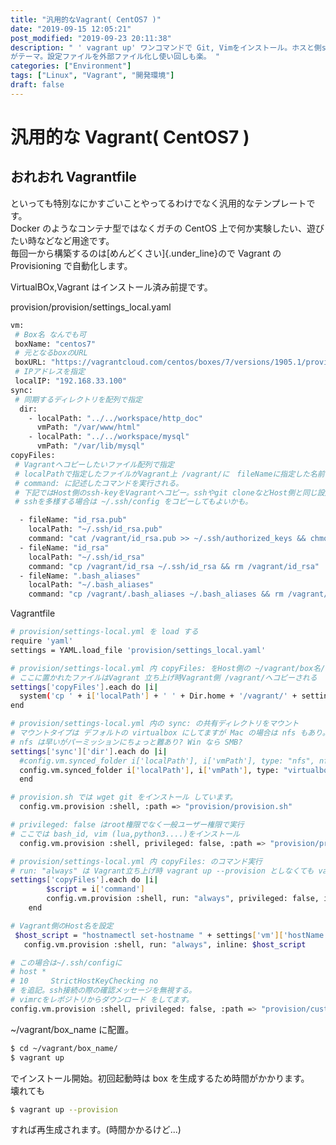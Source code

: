 ```yaml
---
title: "汎用的なVagrant( CentOS7 )"
date: "2019-09-15 12:05:21"
post_modified: "2019-09-23 20:11:38"
description: " ' vagrant up' ワンコマンドで Git, Vimをインストール。ホスと側ssh-keyをコピー、.vimrcを git cloneする。'すぐに使える'
がテーマ。設定ファイルを外部ファイル化し使い回しも楽。 "
categories: ["Environment"]
tags: ["Linux", "Vagrant", "開発環境"]
draft: false
---
```


# 汎用的な Vagrant( CentOS7 )

## おれおれ Vagrantfile

といっても特別なにかすごいことやってるわけでなく汎用的なテンプレートです。\
Docker のようなコンテナ型ではなくガチの CentOS 上で何か実験したい、遊びたい時などなど用途です。\
毎回一から構築するのは[めんどくさい]{.under_line}ので Vagrant の Provisioning で自動化します。

VirtualBOx,Vagrant はインストール済み前提です。

[//]: # ([Source]&#40;https://github.com/WEBDIMENSION/vagrant-centos7&#41;)

provision/provision/settings_local.yaml

```bash
vm:
 # Box名 なんでも可
 boxName: "centos7"
 # 元となるboxのURL
 boxURL: "https://vagrantcloud.com/centos/boxes/7/versions/1905.1/providers/virtualbox.box"
 # IPアドレスを指定
 localIP: "192.168.33.100"
sync:
 # 同期するディレクトリを配列で指定
  dir:
    - localPath: "../../workspace/http_doc"
      vmPath: "/var/www/html"
    - localPath: "../../workspace/mysql"
      vmPath: "/var/lib/mysql"
copyFiles:
 # Vagrantへコピーしたいファイル配列で指定
 # localPathで指定したファイルがVagrant上 /vagrant/に　fileNameに指定した名前でコピーされる。
 # command: に記述したコマンドを実行される。
 # 下記ではHost側のssh-keyをVagrantへコピー。sshやgit cloneなどHost側と同じ設定で行える
 # sshを多様する場合は ~/.ssh/config をコピーしてもよいかも。

  - fileName: "id_rsa.pub"
    localPath: "~/.ssh/id_rsa.pub"
    command: "cat /vagrant/id_rsa.pub >> ~/.ssh/authorized_keys && chmod 600 ~/.ssh/authorized_keys && rm /vagrant/id_rsa.pub"
  - fileName: "id_rsa"
    localPath: "~/.ssh/id_rsa"
    command: "cp /vagrant/id_rsa ~/.ssh/id_rsa && rm /vagrant/id_rsa"
  - fileName: ".bash_aliases"
    localPath: "~/.bash_aliases"
    command: "cp /vagrant/.bash_aliases ~/.bash_aliases && rm /vagrant/.bash_aliases"
```

Vagrantfile

```bash
# provision/settings-local.yml を load する
require 'yaml'
settings = YAML.load_file 'provision/settings_local.yaml'

# provision/settings-local.yml 内 copyFiles: をHost側の ~/vagrant/box名/ にコピーする。
# ここに置かれたファイルはVagrant 立ち上げ時Vagrant側 /vagrant/へコピーされる
settings['copyFiles'].each do |i|
  system('cp ' + i['localPath'] + ' ' + Dir.home + '/vagrant/' + settings['vm']['boxName']+ '/' + i['fileName'])
end

# provision/settings-local.yml 内の sync: の共有ディレクトリをマウント
# マウントタイプは デフォルトの virtualbox にしてますが Mac の場合は nfs もあり。
# nfs は早いがパーミッションにちょっと難あり? Win なら SMB?
settings['sync']['dir'].each do |i|
  #config.vm.synced_folder i['localPath'], i['vmPath'], type: "nfs", nfs_export: true
  config.vm.synced_folder i['localPath'], i['vmPath'], type: "virtualbox"
  end

# provision.sh では wget git をインストール しています。
  config.vm.provision :shell, :path => "provision/provision.sh"

# privileged: false はroot権限でなく一般ユーザー権限で実行
# ここでは bash_id, vim (lua,python3....)をインストール
  config.vm.provision :shell, privileged: false, :path => "provision/privileged.sh"

# provision/settings-local.yml 内 copyFiles: のコマンド実行
# run: "always" は Vagrant立ち上げ時 vagrant up --provision としなくても vagrant up でも実行される。
settings['copyFiles'].each do |i|
        $script = i['command']
        config.vm.provision :shell, run: "always", privileged: false, inline: $script
    end

# Vagrant側のHost名を設定
 $host_script = "hostnamectl set-hostname " + settings['vm']['hostName'].to_s
   config.vm.provision :shell, run: "always", inline: $host_script

# この場合は~/.ssh/configに
# host *
# 10     StrictHostKeyChecking no
# を追記。ssh接続の際の確認メッセージを無視する。
# vimrcをレポジトリからダウンロード をしてます。
config.vm.provision :shell, privileged: false, :path => "provision/custom_after.sh"
```

\~/vagrant/box_name に配置。

```bash
$ cd ~/vagrant/box_name/
$ vagrant up
```

でインストール開始。初回起動時は box を生成するため時間がかかります。\
壊れても

```bash
$ vagrant up --provision
```

すれば再生成されます。(時間かかるけど\...)
